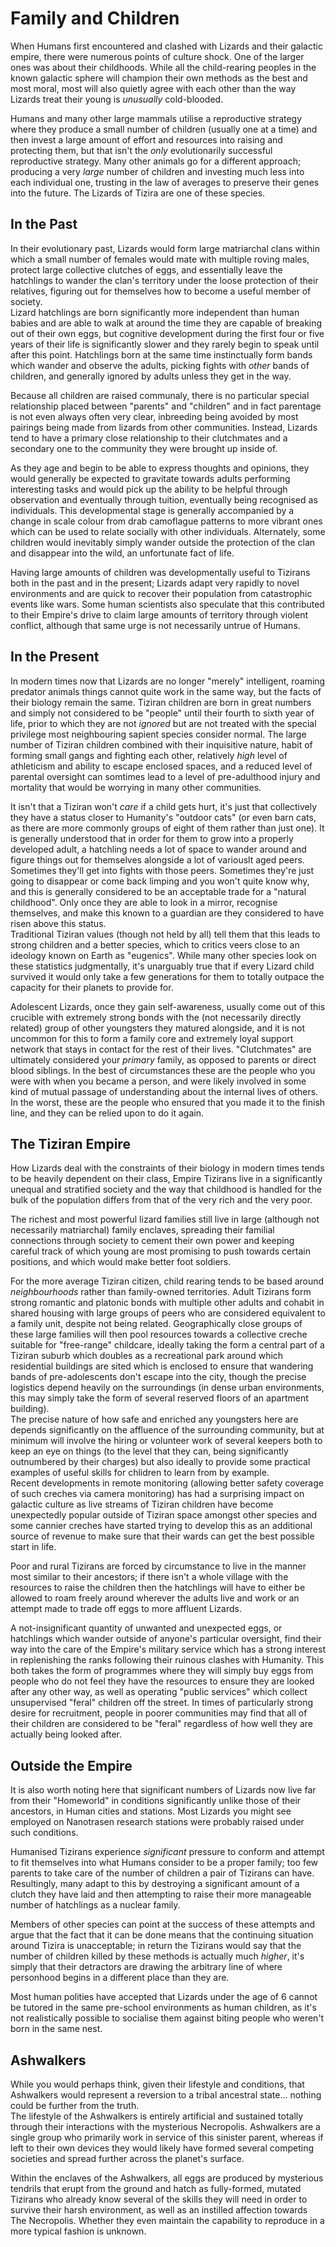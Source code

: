 # Family and Children
When Humans first encountered and clashed with Lizards and their galactic empire, there were numerous points of culture shock. One of the larger ones was about their childhoods. While all the child-rearing peoples in the known galactic sphere will champion their own methods as the best and most moral, most will also quietly agree with each other than the way Lizards treat their young is *unusually* cold-blooded.  

Humans and many other large mammals utilise a reproductive strategy where they produce a small number of children (usually one at a time) and then invest a large amount of effort and resources into raising and protecting them, but that isn't the *only* evolutionarily successful reproductive strategy. Many other animals go for a different approach; producing a very *large* number of children and investing much less into each individual one, trusting in the law of averages to preserve their genes into the future. The Lizards of Tizira are one of these species.  

## In the Past

In their evolutionary past, Lizards would form large matriarchal clans within which a small number of females would mate with multiple roving males, protect large collective clutches of eggs, and essentially leave the hatchlings to wander the clan's territory under the loose protection of their relatives, figuring out for themselves how to become a useful member of society.  
Lizard hatchlings are born significantly more independent than human babies and are able to walk at around the time they are capable of breaking out of their own eggs, but cognitive development during the first four or five years of their life is significantly slower and they rarely begin to speak until after this point. Hatchlings born at the same time instinctually form bands which wander and observe the adults, picking fights with *other* bands of children, and generally ignored by adults unless they get in the way.  

Because all children are raised communaly, there is no particular special relationship placed between "parents" and "children" and in fact parentage is not even always often very clear, inbreeding being avoided by most pairings being made from lizards from other communities. Instead, Lizards tend to have a primary close relationship to their clutchmates and a secondary one to the community they were brought up inside of.

As they age and begin to be able to express thoughts and opinions, they would generally be expected to gravitate towards adults performing interesting tasks and would pick up the ability to be helpful through observation and eventually through tuition, eventually being recognised as individuals. This developmental stage is generally accompanied by a change in scale colour from drab camoflague patterns to more vibrant ones which can be used to relate socially with other individuals.
Alternately, some children would inevitably simply wander outside the protection of the clan and disappear into the wild, an unfortunate fact of life.

Having large amounts of children was developmentally useful to Tizirans both in the past and in the present; Lizards adapt very rapidly to novel environments and are quick to recover their population from catastrophic events like wars. Some human scientists also speculate that this contributed to their Empire's drive to claim large amounts of territory through violent conflict, although that same urge is not necessarily untrue of Humans.

## In the Present

In modern times now that Lizards are no longer "merely" intelligent, roaming predator animals things cannot quite work in the same way, but the facts of their biology remain the same. Tiziran children are born in great numbers and simply not considered to be "people" until their fourth to sixth year of life, prior to which they are not _ignored_ but are not treated with the special privilege most neighbouring sapient species consider normal. The large number of Tiziran children combined with their inquisitive nature, habit of forming small gangs and fighting each other, relatively _high_ level of athleticism and ability to escape enclosed spaces, and a reduced level of parental oversight can somtimes lead to a level of pre-adulthood injury and mortality that would be worrying in many other communities.  

It isn't that a Tiziran won't _care_ if a child gets hurt, it's just that collectively they have a status closer to Humanity's "outdoor cats" (or even barn cats, as there are more commonly groups of eight of them rather than just one). It is generally understood that in order for them to grow into a properly developed adult, a hatchling needs a lot of space to wander around and figure things out for themselves alongside a lot of variouslt aged peers. Sometimes they'll get into fights with those peers. Sometimes they're just going to disappear or come back limping and you won't quite know why, and this is generally considered to be an acceptable trade for a "natural childhood". Only once they are able to look in a mirror, recognise themselves, and make this known to a guardian are they considered to have risen above this status.   
Traditional Tiziran values (though not held by all) tell them that this leads to strong children and a better species, which to critics veers close to an ideology known on Earth as "eugenics". While many other species look on these statistics judgmentally, it's unarguably true that if every Lizard child survived it would only take a few generations for them to totally outpace the capacity for their planets to provide for.  

Adolescent Lizards, once they gain self-awareness, usually come out of this crucible with extremely strong bonds with the (not necessarily directly related) group of other youngsters they matured alongside, and it is not uncommon for this to form a family core and extremely loyal support network that stays in contact for the rest of their lives. "Clutchmates" are ultimately considered your _primary_ family, as opposed to parents or direct blood siblings. In the best of circumstances these are the people who you were with when you became a person, and were likely involved in some kind of mutual passage of understanding about the internal lives of others. In the worst, these are the people who ensured that you made it to the finish line, and they can be relied upon to do it again.    

## The Tiziran Empire

How Lizards deal with the constraints of their biology in modern times tends to be heavily dependent on their class, Empire Tizirans live in a significantly unequal and stratified society and the way that childhood is handled for the bulk of the population differs from that of the very rich and the very poor.  

The richest and most powerful lizard families still live in large (although not necessarily matriarchal) family enclaves, spreading their familial connections through society to cement their own power and keeping careful track of which young are most promising to push towards certain positions, and which would make better foot soldiers.  

For the more average Tiziran citizen, child rearing tends to be based around *neighbourhoods* rather than family-owned territories. Adult Tizirans form strong romantic and platonic bonds with multiple other adults and cohabit in shared housing with large groups of peers who are considered equivalent to a family unit, despite not being related. Geographically close groups of these large families will then pool resources towards a collective creche suitable for "free-range" childcare, ideally taking the form a central part of a Tiziran suburb which doubles as a recreational park around which residential buildings are sited which is enclosed to ensure that wandering bands of pre-adolescents don't escape into the city, though the precise logistics depend heavily on the surroundings (in dense urban environments, this may simply take the form of several reserved floors of an apartment building).  
The precise nature of how safe and enriched any youngsters here are depends significantly on the affluence of the surrounding community, but at minimum will involve the hiring or volunteer work of several keepers both to keep an eye on things (to the level that they can, being significantly outnumbered by their charges) but also ideally to provide some practical examples of useful skills for chlidren to learn from by example.  
Recent developments in remote monitoring (allowing better safety coverage of such creches via camera monitoring) has had a surprising impact on galactic culture as live streams of Tiziran children have become unexpectedly popular outside of Tiziran space amongst other species and some cannier creches have started trying to develop this as an additional source of revenue to make sure that their wards can get the best possible start in life.

Poor and rural Tizirans are forced by circumstance to live in the manner most similar to their ancestors; if there isn't a whole village with the resources to raise the children then the hatchlings will have to either be allowed to roam freely around wherever the adults live and work or an attempt made to trade off eggs to more affluent Lizards.  

A not-insignificant quantity of unwanted and unexpected eggs, or hatchlings which wander outside of anyone's particular oversight, find their way into the care of the Empire's military service which has a strong interest in replenishing the ranks following their ruinous clashes with Humanity. This both takes the form of programmes where they will simply buy eggs from people who do not feel they have the resources to ensure they are looked after any other way, as well as operating "public services" which collect unsupervised "feral" children off the street. In times of particularly strong desire for recruitment, people in poorer communities may find that all of their children are considered to be "feral" regardless of how well they are actually being looked after. 

## Outside the Empire

It is also worth noting here that significant numbers of Lizards now live far from their "Homeworld" in conditions significantly unlike those of their ancestors, in Human cities and stations. Most Lizards you might see employed on Nanotrasen research stations were probably raised under such conditions.  

Humanised Tizirans experience *significant* pressure to conform and attempt to fit themselves into what Humans consider to be a proper family; too few parents to take care of the number of children a pair of Tizirans can have. Resultingly, many adapt to this by destroying a significant amount of a clutch they have laid and then attempting to raise their more manageable number of hatchlings as a nuclear family.  

Members of other species can point at the success of these attempts and argue that the fact that it can be done means that the continuing situation around Tizira is unacceptable; in return the Tizirans would say that the number of children killed by these methods is actually much *higher*, it's simply that their detractors are drawing the arbitrary line of where personhood begins in a different place than they are.

Most human polities have accepted that Lizards under the age of 6 cannot be tutored in the same pre-school environments as human children, as it's not realistically possible to socialise them against biting people who weren't born in the same nest.

## Ashwalkers

While you would perhaps think, given their lifestyle and conditions, that Ashwalkers would represent a reversion to a tribal ancestral state... nothing could be further from the truth.  
The lifestyle of the Ashwalkers is entirely artificial and sustained totally through their interactions with the mysterious Necropolis. Ashwalkers are a single group who primarily work in service of this sinister parent, whereas if left to their own devices they would likely have formed several competing societies and spread further across the planet's surface.  

Within the enclaves of the Ashwalkers, all eggs are produced by mysterious tendrils that erupt from the ground and hatch as fully-formed, mutated Tizirans who already know several of the skills they will need in order to survive their harsh environment, as well as an instilled affection towards The Necropolis. Whether they even maintain the capability to reproduce in a more typical fashion is unknown. 
